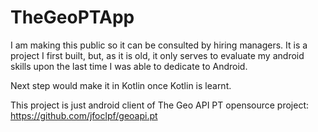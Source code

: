 # TheGeoPTApp


I am making this public so it can be consulted by hiring managers.
It is a project I first built, but, as it is old, it only serves to evaluate my android skills upon the last time I was able to dedicate to 
Android.

Next step would make it in Kotlin once Kotlin is learnt. 

This project is just android client of The Geo API PT opensource project: https://github.com/jfoclpf/geoapi.pt
